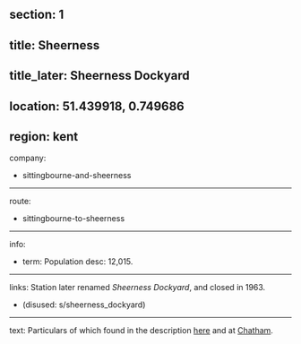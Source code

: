 section: 1
----
title: Sheerness
----
title_later: Sheerness Dockyard
----
location: 51.439918, 0.749686
----
region: kent
----
company:
- sittingbourne-and-sheerness
----
route:
- sittingbourne-to-sheerness
----
info:
- term: Population
  desc: 12,015.
----
links:
Station later renamed *Sheerness Dockyard*, and closed in 1963.
- (disused: s/sheerness_dockyard)
----
text: Particulars of which found in the description [here](/routes/london-bridge-to-herne-bay#sheerness) and at [Chatham](/stations/chatham#sheerness).
